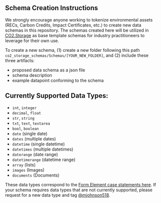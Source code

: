 ## Schema Creation Instructions
We strongly encourage anyone working to tokenize environmental assets (RECs, Carbon Credits, Impact Certificates, etc.) to create new data schemas in this repository. The schemas created here will be utilized in [CO2.Storage](https://co2.storage) as base template schemas for industry practitioneers to leverage for their own use.  

To create a new schema, (1) create a new folder following this path `co2_storage_schemas/Schemas/[YOUR_NEW_FOLDER]`, and (2) include these three artifacts:

- proposed data schema as a json file
- schema description
- example datapoint conforming to the schema


## Currently Supported Data Types:

- `int`, `integer`
- `decimal`, `float`
- `str`, `string`
- `txt`, `text`, `textarea`
- `bool`, `boolean`
- `date` (single date)
- `dates` (multiple dates)
- `datetime` (single datetime)
- `datetimes` (multiple datetimes)
- `daterange` (date range)
- `datetimerange` (datetime range)
- `array` (lists)
- `images` (Images)
- `documents` (Documents)


These data types correspond to the [Form Element case statements here](https://github.com/protocol/co2-storage/blob/main/client/web/src/mixins/form-elements/update-form.js). If your schema requires data types that are not currently supported, please request for a new data type and tag [@mjohnson518](https://github.com/mjohnson518). 
